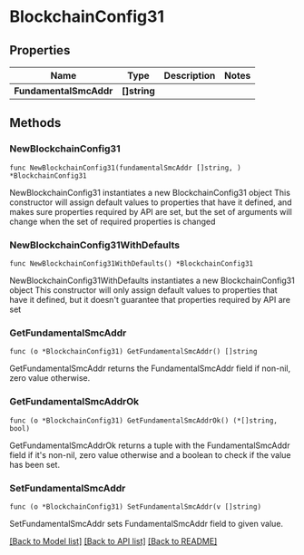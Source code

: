 # BlockchainConfig31

## Properties

Name | Type | Description | Notes
------------ | ------------- | ------------- | -------------
**FundamentalSmcAddr** | **[]string** |  | 

## Methods

### NewBlockchainConfig31

`func NewBlockchainConfig31(fundamentalSmcAddr []string, ) *BlockchainConfig31`

NewBlockchainConfig31 instantiates a new BlockchainConfig31 object
This constructor will assign default values to properties that have it defined,
and makes sure properties required by API are set, but the set of arguments
will change when the set of required properties is changed

### NewBlockchainConfig31WithDefaults

`func NewBlockchainConfig31WithDefaults() *BlockchainConfig31`

NewBlockchainConfig31WithDefaults instantiates a new BlockchainConfig31 object
This constructor will only assign default values to properties that have it defined,
but it doesn't guarantee that properties required by API are set

### GetFundamentalSmcAddr

`func (o *BlockchainConfig31) GetFundamentalSmcAddr() []string`

GetFundamentalSmcAddr returns the FundamentalSmcAddr field if non-nil, zero value otherwise.

### GetFundamentalSmcAddrOk

`func (o *BlockchainConfig31) GetFundamentalSmcAddrOk() (*[]string, bool)`

GetFundamentalSmcAddrOk returns a tuple with the FundamentalSmcAddr field if it's non-nil, zero value otherwise
and a boolean to check if the value has been set.

### SetFundamentalSmcAddr

`func (o *BlockchainConfig31) SetFundamentalSmcAddr(v []string)`

SetFundamentalSmcAddr sets FundamentalSmcAddr field to given value.



[[Back to Model list]](../README.md#documentation-for-models) [[Back to API list]](../README.md#documentation-for-api-endpoints) [[Back to README]](../README.md)


